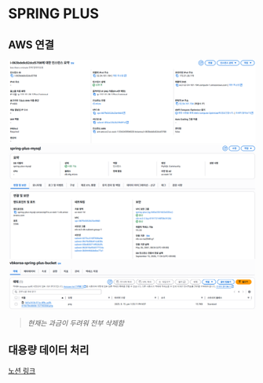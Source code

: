 # SPRING PLUS
## AWS 연결
![](docs/ec2.png)
![](docs/rds.png)
![](docs/s3.png)
> _현재는 과금이 두려워 전부 삭제함_
## 대용량 데이터 처리
[노션 링크](https://www.notion.so/2709541fdc3080c980f1df8ef160a534?showMoveTo=true&saveParent=true)